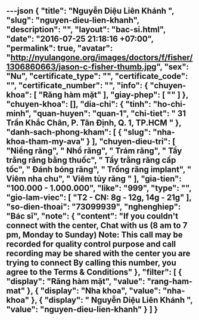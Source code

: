 ---json
{
    "title": "Nguyễn Diệu Liên Khánh ",
    "slug": "nguyen-dieu-lien-khanh",
    "description": "",
    "layout": "bac-si.html",
    "date": "2016-07-25 21:18:16 +07:00",
    "permalink": true,
    "avatar": "http://nyulangone.org/images/doctors/f/fisher/1306860663/jason-c-fisher-thumb.jpg",
    "sex": "Nu",
    "certificate_type": "",
    "certificate_code": "",
    "certificate_number": "",
    "info": {
        "chuyen-khoa": [
            "Răng hàm mặt"
        ],
        "giay-phep": [
            ""
        ]
    },
    "chuyen-khoa": [],
    "dia-chi": {
        "tinh": "ho-chi-minh",
        "quan-huyen": "quan-1",
        "chi-tiet": " 31 Trần Khắc Chân, P. Tân Định, Q. 1, TP.HCM  "
    },
    "danh-sach-phong-kham": [
        {
            "slug": "nha-khoa-tham-my-ava"
        }
    ],
    "chuyen-dieu-tri": [
        "Niềng răng",
        " Nhổ răng",
        " Trám răng",
        " Tẩy trằng răng bằng thuốc",
        " Tẩy trằng răng cấp tốc",
        " Đánh bóng răng",
        " Trồng răng implant",
        " Viêm nha chu",
        " Viêm tủy răng "
    ],
    "gia-tien": "100.000 - 1.000.000",
    "like": "999",
    "type": "",
    "gio-lam-viec": [
        "T2 -  CN: 8g - 12g, 14g - 21g"
    ],
    "so-dien-thoai": "73099939",
    "nghenghiep": "Bác sĩ",
    "note": {
        "content": "If you couldn't connect with the center, Chat with us (8 am to 7 pm, Monday to Sunday) Note: This call may be recorded for quality control purpose and call recording may be shared with the center you are trying to connect By calling this number, you agree to the Terms & Conditions"
    },
    "filter": [
        {
            "display": "Răng hàm mặt",
            "value": "rang-ham-mat"
        },
        {
            "display": "Nha khoa",
            "value": "nha-khoa"
        },
        {
            "display": " Nguyễn Diệu Liên Khánh ",
            "value": "nguyen-dieu-lien-khanh"
        }
    ]
}
---

